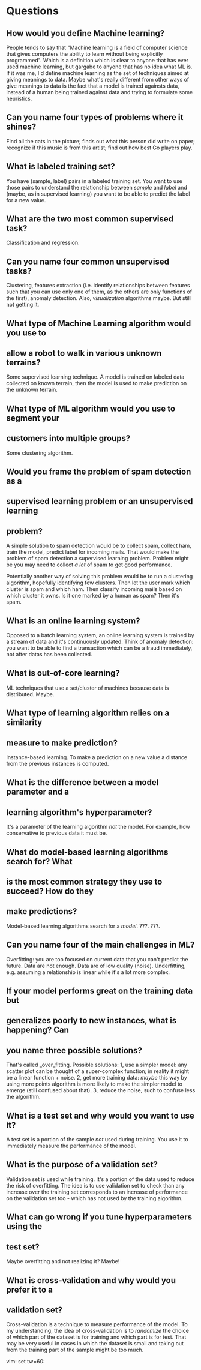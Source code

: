 # Questions

## How would you define Machine learning?

People tends to say that "Machine learning is a field of
computer science that gives computers the ability to learn
without being explicitly programmed". Which is a definition
which is clear to anyone that has ever used machine
learning, but gargabe to anyone that has no idea what ML is.
If it was me, I'd define machine learning as the set of
techniques aimed at giving meanings to data. Maybe what's
really different from other ways of give meanings to data is
the fact that a model is trained againsts data, instead of a
human being trained against data and trying to formulate
some heuristics.

## Can you name four types of problems where it shines?

Find all the cats in the picture; finds out what this
person did write on paper; recognize if this music is from
this artist; find out how best Go players play.

## What is labeled training set?

You have (sample, label) pairs in a labeled training set.
You want to use those pairs to understand the relationship
between _sample_ and _label_ and (maybe, as in supervised
learning) you want to be able to predict the label for a new
value.

## What are the two most common supervised task?

Classification and regression.

## Can you name four common unsupervised tasks?

Clustering, features extraction (i.e. identify relationships
between features such that you can use only one of them, as
the others are only functions of the first), anomaly
detection. Also, _visualization_ algorithms maybe. But still
not getting it.

## What type of Machine Learning algorithm would you use to
## allow a robot to walk in various unknown terrains?

Some supervised learning technique. A model is trained on
labeled data collected on known terrain, then the model is
used to make prediction on the unknown terrain.

## What type of ML algorithm would you use to segment your
## customers into multiple groups?

Some clustering algorithm.

## Would you frame the problem of spam detection as a
## supervised learning problem or an unsupervised learning
## problem?

A simple solution to spam detection would be to collect
spam, collect ham, train the model, predict label for
incoming mails. That would make the problem of spam
detection a supervised learning problem. Problem might be
you may need to collect _a lot_ of spam to get good
performance.

Potentially another way of solving this problem would be to
run a clustering algorithm, hopefully identifying few
clusters. Then let the user mark which cluster is spam and
which ham. Then classify incoming mails based on which
cluster it owns. Is it one marked by a human as spam? Then
it's spam.

## What is an online learning system?

Opposed to a batch learning system, an online learning
system is trained by a stream of data and it's continuously
updated. Think of anomaly detection: you want to be able to
find a transaction which can be a fraud immediately, not
after datas has been collected.

## What is out-of-core learning?

ML techniques that use a set/cluster of machines because
data is distributed. Maybe.

## What type of learning algorithm relies on a similarity
## measure to make prediction?

Instance-based learning. To make a prediction on a new value
a distance from the previous instances is computed.

## What is the difference between a model parameter and a
## learning algorithm's hyperparameter?

It's a parameter of the learning algorithm _not_ the model.
For example, how conservative to previous data it must be.

## What do model-based learning algorithms search for? What
## is the most common strategy they use to succeed? How do they
## make predictions?

Model-based learning algorithms search for a _model_. ???.
???.

## Can you name four of the main challenges in ML?

Overfitting: you are too focused on current data that you
can't predict the future. Data are not enough. Data are of
low quality (noise). Underfitting, e.g. assuming a
relationship is linear while it's a lot more complex.

## If your model performs great on the training data but
## generalizes poorly to new instances, what is happening? Can
## you name three possible solutions?

That's called _over_fitting. Possible solutions: 1, use a
simpler model: any scatter plot can be thought of a
super-complex function; in reality it might be a linear
function + noise. 2, get more training data: _maybe_ this
way by using more points algorithm is more likely to make
the simpler model to emerge (still confused about that). 3,
reduce the noise, such to confuse less the algorithm.

## What is a test set and why would you want to use it?

A test set is a portion of the sample _not_ used during
training. You use it to immediately measure the performance
of the model.

## What is the purpose of a validation set?

Validation set is used while training. It's a portion of the
data used to reduce the risk of overfitting. The idea is to
use validation set to check than any increase over the
training set corresponds to an increase of performance on
the validation set too - which has not used by the training
algorithm.

## What can go wrong if you tune hyperparameters using the
## test set?

Maybe overfitting and not realizing it? Maybe!

## What is cross-validation and why would you prefer it to a
## validation set?

Cross-validation is a technique to measure performance of
the model. To my understanding, the idea of cross-validation
is to _randomize_ the choice of which part of the dataset is
for training and which part is for test. That may be very
useful in cases in which the dataset is small and taking out
from the training part of the sample might be too much.

vim: set tw=60:
